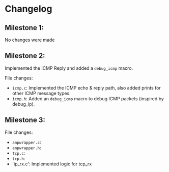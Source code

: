 # Changelog

## Milestone 1:
No changes were made

## Milestone 2:
Implemented the ICMP Reply and added a `debug_icmp` macro.

File changes:
- `icmp.c`: Implemented the ICMP echo & reply path, also added prints for other ICMP message types.
- `icmp.h`: Added an `debug_icmp` macro to debug ICMP packets (inspired by debug_ip). 

## Milestone 3:

File changes:
- `anpwrapper.c`:
- `anpwrapper.h`:
- `tcp.c`:
- `tcp.h`:
- 'ip_rx.c': Implemented logic for tcp_rx
